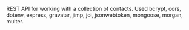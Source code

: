  REST API for working with a collection of contacts. Used bcrypt, cors, dotenv, express, gravatar, jimp, joi, jsonwebtoken, mongoose, morgan, multer.
